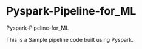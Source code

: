 # Pyspark-Pipeline-for_ML
Pyspark-Pipeline-for_ML


This is a Sample pipeline code built using Pyspark.
